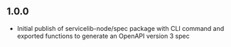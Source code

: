 ## 1.0.0
- Initial publish of servicelib-node/spec package with CLI command and exported functions to generate an OpenAPI version 3 spec

